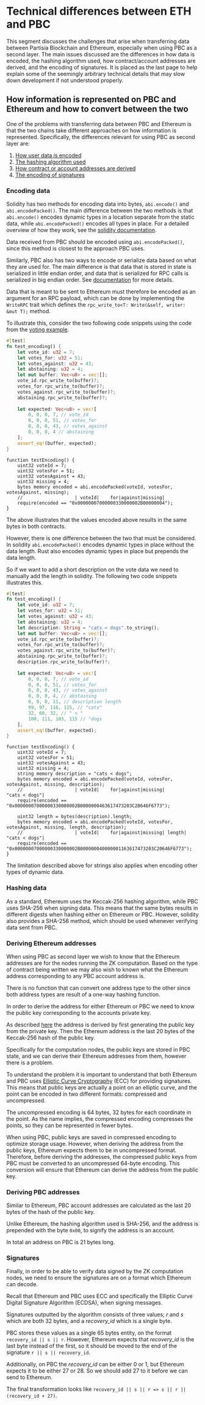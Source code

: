 # Technical differences between ETH and PBC

<div class="dot-navigation">
    <a class="dot-navigation__item" href="pbc-as-second-layer.html"></a>
    <a class="dot-navigation__item" href="pbc-as-a-second-layer-live-example-ethereum.html"></a>
    <a class="dot-navigation__item" href="pbc-as-a-second-layer-how-to-create-your-own-solution.html"></a>
    <a class="dot-navigation__item" href="pbc-as-a-second-layer-how-to-deploy.html"></a>
    <a class="dot-navigation__item dot-navigation__item--active" href="pbc-as-second-layer-technical-differences-eth-pbc.html"></a>
    <!-- Repeat above for more dots -->
</div>

This segment discusses the challenges that arise when transferring data between Partisia Blockchain 
and Ethereum, especially when using PBC as a second layer. The main issues discussed are the 
differences in how data is encoded, the hashing algorithm used, how contract/account addresses are 
derived, and the encoding of signatures. 
It is placed as the last page to help explain some of the seemingly arbitrary technical details 
that may slow down development if not understood properly.

## How information is represented on PBC and Ethereum and how to convert between the two

One of the problems with transferring data between PBC and Ethereum is that the two chains take
different approaches on how information is represented. Specifically, the differences relevant for
using PBC as second layer are:

1. [How user data is encoded](technical-differences-between-eth-and-pbc.md#encoding-data)
2. [The hashing algorithm used](technical-differences-between-eth-and-pbc.md#hashing-data)
3. [How contract or account addresses are derived](technical-differences-between-eth-and-pbc.md#deriving-addresses)
4. [The encoding of signatures](technical-differences-between-eth-and-pbc.md#signatures)

### Encoding data

Solidity has two methods for encoding data into bytes, `abi.encode()` and `abi.encodePacked()`.
The main difference between the two methods is that `abi.encode()` encodes dynamic types in a 
location separate from the static data, while `abi.encodePacked()` encodes all types in place.
For a detailed overview of how they work, see the
[solidity documentation](https://docs.soliditylang.org/en/latest/abi-spec.html).

Data received from PBC should be encoded using `abi.encodePacked()`, since this method is closest to
the approach PBC uses.

Similarly, PBC also has two ways to encode or serialize data based on what they are used for.
The main difference is that data that is stored in state is serialized in little endian order, and 
data that is serialized for RPC calls is serialized in big endian order.
See [documentation](../abiv.md) for more details.

Data that is meant to be sent to Ethereum must therefore be encoded as an argument for an RPC 
payload, which can be done by implementing the `WriteRPC` trait which defines the 
`rpc_write_to<T: Write(&self, writer: &mut T);` 
method.

To illustrate this, consider the two following code snippets using the code from the 
[voting example](how-to-create-your-own-second-layer-solution.md).

```rust
#[test]
fn test_encoding() {
    let vote_id: u32 = 7;
    let votes_for: u32 = 51;
    let votes_against: u32 = 43;
    let abstaining: u32 = 4; 
    let mut buffer: Vec<u8> = vec![];
    vote_id.rpc_write_to(buffer)?;
    votes_for.rpc_write_to(buffer)?;
    votes_against.rpc_write_to(buffer)?;
    abstaining.rpc_write_to(buffer)?;
    
    let expected: Vec<u8> = vec![
        0, 0, 0, 7, // vote_id
        0, 0, 0, 51, // votes_for
        0, 0, 0, 43, // votes_against
        0, 0, 0, 4 // abstaining
    ];
    assert_eq!(buffer, expected);
}
```

```solidity
function testEncoding() {
    uint32 voteId = 7;
    uint32 votesFor = 51;
    uint32 votesAgainst = 43;
    uint32 missing = 4;
    bytes memory encoded = abi.encodePacked(voteId, votesFor, votesAgainst, missing);
    //                   | voteId|    for|against|missing|
    require(encoded == "0x00000007000000330000002B00000004");
}
```

The above illustrates that the values encoded above results in the same bytes in both contracts.

However, there is one difference between the two that must be considered. In solidity 
`abi.encodePacked()` encodes dynamic types in place without the data length. Rust also encodes 
dynamic types in place but prepends the data length.

So if we want to add a short description on the vote data we need to manually add the length in 
solidity. The following two code snippets illustrates this.


```rust
#[test]
fn test_encoding() {
    let vote_id: u32 = 7;
    let votes_for: u32 = 51;
    let votes_against: u32 = 43;
    let abstaining: u32 = 4;
    let description: String = "cats < dogs".to_string();
    let mut buffer: Vec<u8> = vec![];
    vote_id.rpc_write_to(buffer)?;
    votes_for.rpc_write_to(buffer)?;
    votes_against.rpc_write_to(buffer)?;
    abstaining.rpc_write_to(buffer)?;
    description.rpc_write_to(buffer)?;
    
    let expected: Vec<u8> = vec![
        0, 0, 0, 7, // vote_id
        0, 0, 0, 51, // votes_for
        0, 0, 0, 43, // votes_against
        0, 0, 0, 4, // abstaining
        0, 0, 0, 11, // description length
        99, 97, 116, 115, // "cats"
        32, 60, 32, // " < "
        100, 111, 103, 115 // "dogs
    ];
    assert_eq!(buffer, expected);
}
```

```solidity
function testEncoding() {
    uint32 voteId = 7;
    uint32 votesFor = 51;
    uint32 votesAgainst = 43;
    uint32 missing = 4;
    string memory description = "cats < dogs";
    bytes memory encoded = abi.encodePacked(voteId, votesFor, votesAgainst, missing, description);
    //                   | voteId|    for|against|missing|         "cats < dogs"|        
    require(encoded == "0x00000007000000330000002B0000000463617473203C20646F6773");
    
    uint32 length = bytes(description).length;
    bytes memory encoded = abi.encodePacked(voteId, votesFor, votesAgainst, missing, length, description);
    //                   | voteId|    for|against|missing| length|         "cats < dogs"|
    require(encoded == "0x00000007000000330000002B000000040000001163617473203C20646F6773");
}
```

The limitation described above for strings also applies when encoding other types of dynamic data.

### Hashing data

As a standard, Ethereum uses the Keccak-256 hashing algorithm, while PBC uses SHA-256 when signing
data.
This means that the same bytes results in different digests when hashing either on Ethereum or PBC.
However, solidity also provides a SHA-256 method, which should be used whenever verifying data sent
from PBC.

### Deriving Ethereum addresses

When using PBC as second layer we wish to know that the Ethereum addresses are for the nodes running
the ZK computation. Based on the type of contract being written we may also wish to known what the
Ethereum address corresponding to any PBC account address is.

There is no function that can convert one address type to the other since both address types are 
result of a one-way hashing function.

In order to derive the address for either Ethereum or PBC we need to know the public key 
corresponding to the accounts private key.

As described [here](https://ethereum.org/en/developers/docs/accounts/#account-creation) the address
is derived by first generating the public key from the private key. Then the Ethereum address is the
last 20 bytes of the Keccak-256 hash of the public key.

Specifically for the computation nodes, the public keys are stored in PBC state, and we can derive
their Ethereum addresses from them, however there is a problem.

To understand the problem it is important to understand that both Ethereum and PBC uses [Elliptic
Curve Cryptography](https://en.wikipedia.org/wiki/Elliptic-curve_cryptography) (ECC) for providing 
signatures. This means that public keys are actually a point on an elliptic curve, and the point can 
be encoded in two different formats: compressed and uncompressed.

The uncompressed encoding is 64 bytes, 32 bytes for each coordinate in the point.
As the name implies, the compressed encoding compresses the points, so they can be represented in
fewer bytes.

When using PBC, public keys are saved in compressed encoding to optimize storage usage. 
However, when deriving the address from the public keys, Ethereum expects them to be in uncompressed 
format. Therefore, before deriving the addresses, the compressed public keys from PBC must be 
converted to an uncompressed 64-byte encoding. This conversion will ensure that Ethereum can derive 
the address from the public key.

### Deriving PBC addresses

Similar to Ethereum, PBC account addresses are calculated as the last 20 bytes of the hash of the 
public key.

Unlike Ethereum, the hashing algorithm used is SHA-256, and the address is prepended with the byte 
`0x00`, to signify the address is an account.

In total an address on PBC is 21 bytes long.

### Signatures

Finally, in order to be able to verify data signed by the ZK computation nodes, we need to ensure
the signatures are on a format which Ethereum can decode.

Recall that Ethereum and PBC uses ECC and specifically the Elliptic Curve Digital Signature
Algorithm (ECDSA), when signing messages.

Signatures outputted by the algorithm consists of three values; _r_ and _s_ which are both 32 bytes,
and a _recovery_id_ which is a single byte.

PBC stores these values as a single 65 bytes entity, on the format `recovery_id || s || r`.
However, Ethereum expects that _recovery_id_ is the last byte instead of the first, so it
should be moved to the end of the signature `r || s || recovery_id`.

Additionally, on PBC the _recovery_id_ can be either 0 or 1, but Ethereum expects it to be either
27 or 28. So we should add 27 to it before we can send to Ethereum.

The final transformation looks like `recovery_id || s || r => s || r || (recovery_id + 27)`.